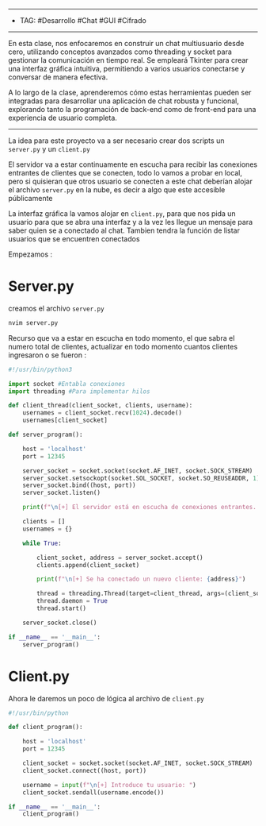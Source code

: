 
----
- TAG: #Desarrollo #Chat #GUI #Cifrado 
----
En esta clase, nos enfocaremos en construir un chat multiusuario desde cero, utilizando conceptos avanzados como threading y socket para gestionar la comunicación en tiempo real. Se empleará Tkinter para crear una interfaz gráfica intuitiva, permitiendo a varios usuarios conectarse y conversar de manera efectiva.

A lo largo de la clase, aprenderemos cómo estas herramientas pueden ser integradas para desarrollar una aplicación de chat robusta y funcional, explorando tanto la programación de back-end como de front-end para una experiencia de usuario completa.

-----

La idea para este proyecto va a ser necesario crear dos scripts un `server.py` y un `client.py` 

El servidor va a estar continuamente en escucha para recibir las conexiones entrantes de clientes que se conecten, todo lo vamos a probar en local, pero si quisieran que otros usuario se conecten a este chat  deberían alojar el archivo `server.py` en la nube, es decir a algo que este accesible públicamente 

La interfaz gráfica la vamos alojar en `client.py`, para que nos pida un usuario para que se abra una interfaz y a la vez les llegue un mensaje para saber quien se a conectado al chat.
Tambien tendra la función de listar usuarios que se encuentren conectados 

Empezamos :

# Server.py

creamos el archivo `server.py`

```bash
nvim server.py
```

Recurso que va a estar en escucha en todo momento, el que sabra el numero total de clientes, actualizar en todo momento cuantos clientes ingresaron o se fueron :

```python
#!/usr/bin/python3

import socket #Entabla conexiones 
import threading #Para implementar hilos 

def client_thread(client_socket, clients, username):
	usernames = client_socket.recv(1024).decode()
	usernames[client_socket]

def server_program():

	host = 'localhost'
	port = 12345

	server_socket = socket.socket(socket.AF_INET, socket.SOCK_STREAM)
	server_socket.setsockopt(socket.SOL_SOCKET, socket.SO_REUSEADDR, 1) # TIME_WAIT
	server_socket.bind((host, port))
	server_socket.listen()

	print(f"\n[+] El servidor está en escucha de conexiones entrantes...")

	clients = []
	usernames = {}

	while True:

		client_socket, address = server_socket.accept()
		clients.append(client_socket)

		print(f"\n[+] Se ha conectado un nuevo cliente: {address}")

		thread = threading.Thread(target=client_thread, args=(client_socket, clients, username))
		thread.daemon = True
		thread.start()

	server_socket.close()

if __name__ == '__main__':
	server_program()
```



# Client.py

Ahora le daremos un poco de lógica al archivo de `client.py`

```python
#!/usr/bin/python

def client_program():

	host = 'localhost'
	port = 12345

	client_socket = socket.socket(socket.AF_INET, socket.SOCK_STREAM)
	client_socket.connect((host, port))

	username = input(f"\n[+] Introduce tu usuario: ")
	client_socket.sendall(username.encode())

if __name__ == '__main__':
	client_program()
```

